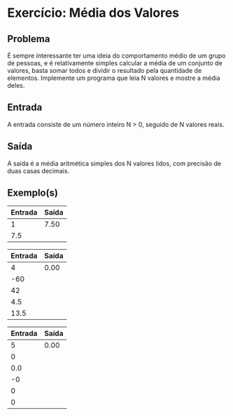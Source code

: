 Exercício: Média dos Valores
=================


Problema
--------

É sempre interessante ter uma ideia do comportamento médio de um grupo de pessoas, e é relativamente simples calcular a média de um conjunto de valores, basta somar todos e dividir o resultado pela quantidade de elementos. Implemente um programa que leia N valores e mostre a média deles.

Entrada
-------

A entrada consiste de um número inteiro N > 0, seguido de N valores reais.


Saída
-------

A saída é a média aritmética simples dos N valores lidos, com precisão de duas casas decimais.


Exemplo(s)
----------

| Entrada | Saída |
|---------|-------|
| 1       | 7.50  |
| 7.5     |       |

| Entrada | Saída |
|---------|-------|
| 4       | 0.00  |
| -60     |       |
| 42      |       |
| 4.5     |       |
| 13.5    |       |

| Entrada | Saída |
|---------|-------|
| 5       | 0.00  |
| 0       |       |
| 0.0     |       |
| -0      |       |
| 0       |       |
| 0       |       |
